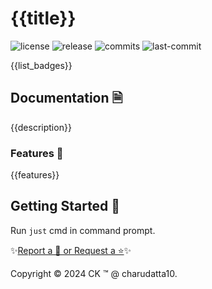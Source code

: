  
# {{title}}

<!-- Badges: Project Status GitHub -->
![license](https://badgen.net/static/license/GPL-3.0/blue)
![release](https://badgen.net/github/release/charudatta10/{{title}})
![commits](https://badgen.net/github/commits/charudatta10/{{title}})
![last-commit](https://badgen.net/github/last-commit/charudatta10/{{title}})
<!-- Badges: Tools used -->
{{list_badges}}

## Documentation 🗎

{{description}}  

### Features 🌟

{{features}} 

## Getting Started 🌱

Run `just` cmd in command prompt.

✨[Report a 🐛 or Request a ⭐](https://github.com/{{user}}/{{title}}/issues)✨

Copyright :copyright: 2024 CK :tm: @ charudatta10.   

<!-- Acknowledgment, References, Misc -->
